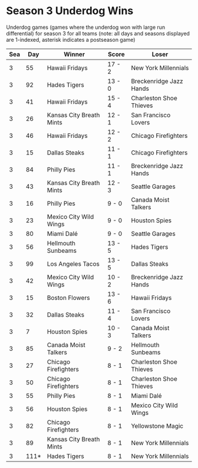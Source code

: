 # Season 3 Underdog Wins



Underdog games (games where the underdog won with large run differential) for season 3 for all teams (note: all days and seasons displayed are 1-indexed, asterisk indicates a postseason game)


| Sea | Day | Winner | Score | Loser | 
| ------ |------ |------ |------ |------ |
| 3 | 55 | Hawaii Fridays | 17 - 2 | New York Millennials | 
| 3 | 92 | Hades Tigers | 13 - 0 | Breckenridge Jazz Hands | 
| 3 | 41 | Hawaii Fridays | 15 - 4 | Charleston Shoe Thieves | 
| 3 | 26 | Kansas City Breath Mints | 12 - 1 | San Francisco Lovers | 
| 3 | 46 | Hawaii Fridays | 12 - 2 | Chicago Firefighters | 
| 3 | 15 | Dallas Steaks | 11 - 1 | Chicago Firefighters | 
| 3 | 84 | Philly Pies | 11 - 1 | Breckenridge Jazz Hands | 
| 3 | 43 | Kansas City Breath Mints | 12 - 3 | Seattle Garages | 
| 3 | 16 | Philly Pies | 9 - 0 | Canada Moist Talkers | 
| 3 | 23 | Mexico City Wild Wings | 9 - 0 | Houston Spies | 
| 3 | 80 | Miami Dalé | 9 - 0 | Seattle Garages | 
| 3 | 56 | Hellmouth Sunbeams | 13 - 5 | Hades Tigers | 
| 3 | 99 | Los Angeles Tacos | 13 - 5 | Dallas Steaks | 
| 3 | 42 | Mexico City Wild Wings | 10 - 2 | Breckenridge Jazz Hands | 
| 3 | 15 | Boston Flowers | 13 - 6 | Hawaii Fridays | 
| 3 | 32 | Dallas Steaks | 11 - 4 | San Francisco Lovers | 
| 3 | 7 | Houston Spies | 10 - 3 | Canada Moist Talkers | 
| 3 | 85 | Canada Moist Talkers | 9 - 2 | Hellmouth Sunbeams | 
| 3 | 27 | Chicago Firefighters | 8 - 1 | Charleston Shoe Thieves | 
| 3 | 50 | Chicago Firefighters | 8 - 1 | Charleston Shoe Thieves | 
| 3 | 55 | Philly Pies | 8 - 1 | Miami Dalé | 
| 3 | 56 | Houston Spies | 8 - 1 | Mexico City Wild Wings | 
| 3 | 82 | Chicago Firefighters | 8 - 1 | Yellowstone Magic | 
| 3 | 89 | Kansas City Breath Mints | 8 - 1 | New York Millennials | 
| 3 | 111* | Hades Tigers | 8 - 1 | New York Millennials | 


